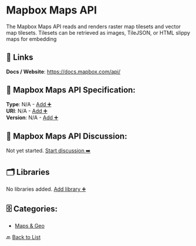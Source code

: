 # Mapbox Maps API

The Mapbox Maps API reads and renders raster map tilesets and vector map tilesets.  Tilesets can be retrieved as images, TileJSON, or HTML slippy maps for embedding

##  🔗 Links
**Docs / Website**: https://docs.mapbox.com/api/

## 🧬 Mapbox Maps API Specification:
**Type**: N/A - [Add ➕](https://github.com/apis-list/apis-list/edit/main/apis.yaml#L12053)  
**URI**: N/A - [Add ➕](https://github.com/apis-list/apis-list/edit/main/apis.yaml#L12053)  
**Version**: N/A - [Add ➕](https://github.com/apis-list/apis-list/edit/main/apis.yaml#L12053)

## 💬 Mapbox Maps API Discussion:
Not yet started. [Start discussion ➡️](https://github.com/apis-list/apis-list/discussions/new)

## 🗂️ Libraries

No libraries added. [Add library ➕](https://github.com/apis-list/apis-list/edit/main/apis.yaml#L12053)    


## 🗄️ Categories:
- [Maps & Geo](https://github.com/apis-list/apis-list#maps--geo-)

🔙  [Back to List](https://github.com/apis-list/apis-list)

